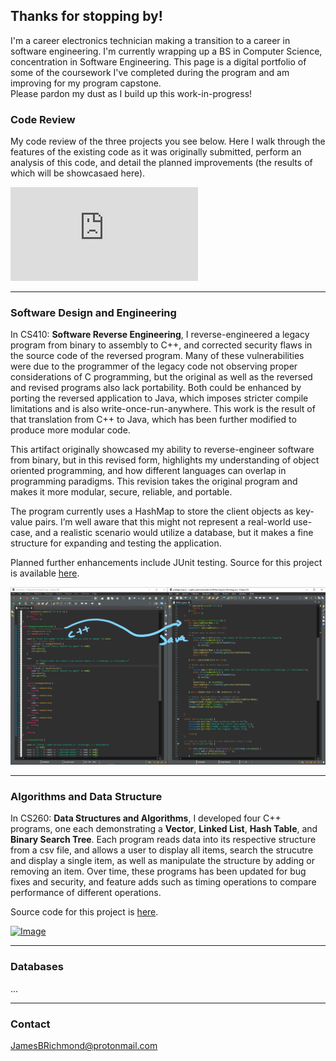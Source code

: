 ## Thanks for stopping by!

I'm a career electronics technician making a transition to a career in software engineering.  I'm currently wrapping up a BS in Computer Science, concentration in Software Engineering.  This page is a digital portfolio of some of the coursework I've completed during the program and am improving for my program capstone.  
Please pardon my dust as I build up this work-in-progress!

### Code Review

My code review of the three projects you see below.  Here I walk through the features of the existing code as it was originally submitted, perform an analysis of this code, and detail the planned improvements (the results of which will be showcasaed here).

<div class="container">
<iframe src="https://drive.google.com/file/d/1MysUefThHCuq-Ze-aeqMAi1ix4_HHIxW/preview" frameborder="0" allowfullscreen class="video"></iframe>
</div>  
<p></p>

***

### Software Design and Engineering

In CS410: **Software Reverse Engineering**, I reverse-engineered a legacy program from binary to assembly to C++, and corrected security flaws in the source code of the reversed program.  Many of these vulnerabilities were due to the programmer of the legacy code not observing proper considerations of C programming, but the original as well as the reversed and revised programs also lack portability.  Both could be enhanced by porting the reversed application to Java, which imposes stricter compile limitations and is also write-once-run-anywhere.  This work is the result of that translation from C++ to Java, which has been further modified to produce more modular code.  

This artifact originally showcased my ability to reverse-engineer software from binary, but in this revised form, highlights my understanding of object oriented programming, and how different languages can overlap in programming paradigms.  This revision takes the original program and makes it more modular, secure, reliable, and portable.

The program currently uses a HashMap to store the client objects as key-value pairs.  I’m well aware that this might not represent a real-world use-case, and a realistic scenario would utilize a database, but it makes a fine structure for expanding and testing the application.  

Planned further enhancements include JUnit testing.  Source for this project is available [here](https://github.com/JimmyBoomBots3000/Banking).

[![Image](/images/art1.jpg)](https://raw.githubusercontent.com/JimmyBoomBots3000/JimmyBoomBots3000.github.io/main/images/art1.jpg)  

***

### Algorithms and Data Structure

In CS260: **Data Structures and Algorithms**, I developed four C++ programs, one each demonstrating a **Vector**, **Linked List**, **Hash Table**, and **Binary Search Tree**.  Each program reads data into its respective structure from a csv file, and allows a user to display all items, search the strucutre and display a single item, as well as manipulate the structure by adding or removing an item.  Over time, these programs has been updated for bug fixes and security, and feature adds such as timing operations to compare performance of different operations.

Source code for this project is [here](https://github.com/JimmyBoomBots3000/DataStructuresAndAlgorithms).

[![Image](/images/6008765.jpg)](https://raw.githubusercontent.com/JimmyBoomBots3000/JimmyBoomBots3000.github.io/main/images/6008765.jpg)  

***

### Databases

...  

***

### Contact

[JamesBRichmond@protonmail.com](mailto:JamesBRichmond@protonmail.com)
